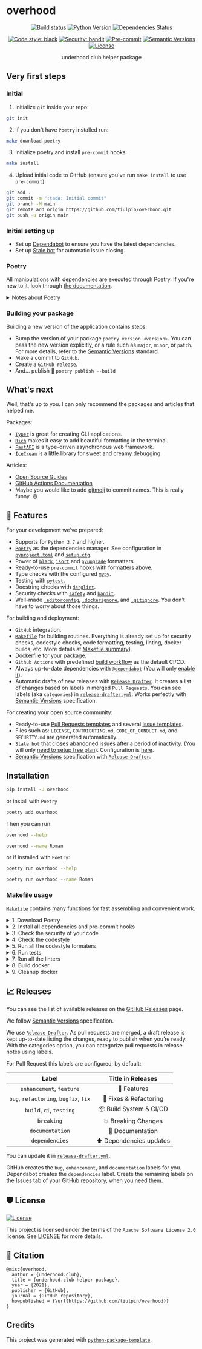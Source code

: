 # overhood

<div align="center">

[![Build status](https://github.com/tiulpin/overhood/workflows/build/badge.svg?branch=master&event=push)](https://github.com/tiulpin/overhood/actions?query=workflow%3Abuild)
[![Python Version](https://img.shields.io/pypi/pyversions/overhood.svg)](https://pypi.org/project/overhood/)
[![Dependencies Status](https://img.shields.io/badge/dependencies-up%20to%20date-brightgreen.svg)](https://github.com/tiulpin/overhood/pulls?utf8=%E2%9C%93&q=is%3Apr%20author%3Aapp%2Fdependabot)

[![Code style: black](https://img.shields.io/badge/code%20style-black-000000.svg)](https://github.com/psf/black)
[![Security: bandit](https://img.shields.io/badge/security-bandit-green.svg)](https://github.com/PyCQA/bandit)
[![Pre-commit](https://img.shields.io/badge/pre--commit-enabled-brightgreen?logo=pre-commit&logoColor=white)](https://github.com/tiulpin/overhood/blob/master/.pre-commit-config.yaml)
[![Semantic Versions](https://img.shields.io/badge/%F0%9F%9A%80-semantic%20versions-informational.svg)](https://github.com/tiulpin/overhood/releases)
[![License](https://img.shields.io/github/license/tiulpin/overhood)](https://github.com/tiulpin/overhood/blob/master/LICENSE)

underhood.club helper package

</div>

## Very first steps

### Initial

1. Initialize `git` inside your repo:

```bash
git init
```

2. If you don't have `Poetry` installed run:

```bash
make download-poetry
```

3. Initialize poetry and install `pre-commit` hooks:

```bash
make install
```

4. Upload initial code to GitHub (ensure you've run `make install` to use `pre-commit`):

```bash
git add .
git commit -m ":tada: Initial commit"
git branch -M main
git remote add origin https://github.com/tiulpin/overhood.git
git push -u origin main
```

### Initial setting up

- Set up [Dependabot](https://docs.github.com/en/github/administering-a-repository/enabling-and-disabling-version-updates#enabling-github-dependabot-version-updates) to ensure you have the latest dependencies.
- Set up [Stale bot](https://github.com/apps/stale) for automatic issue closing.

### Poetry

All manipulations with dependencies are executed through Poetry. If you're new to it, look through [the documentation](https://python-poetry.org/docs/).

<details>
<summary>Notes about Poetry</summary>
<p>

Poetry's [commands](https://python-poetry.org/docs/cli/#commands) are very intuitive and easy to learn, like:

- `poetry add numpy`
- `poetry run pytest`
- `poetry build`
- etc

</p>
</details>

### Building your package

Building a new version of the application contains steps:

- Bump the version of your package `poetry version <version>`. You can pass the new version explicitly, or a rule such as `major`, `minor`, or `patch`. For more details, refer to the [Semantic Versions](https://semver.org/) standard.
- Make a commit to `GitHub`.
- Create a `GitHub release`.
- And... publish 🙂 `poetry publish --build`

## What's next

Well, that's up to you. I can only recommend the packages and articles that helped me.

Packages:

- [`Typer`](https://github.com/tiangolo/typer) is great for creating CLI applications.
- [`Rich`](https://github.com/willmcgugan/rich) makes it easy to add beautiful formatting in the terminal.
- [`FastAPI`](https://github.com/tiangolo/fastapi) is a type-driven asynchronous web framework.
- [`IceCream`](https://github.com/gruns/icecream) is a little library for sweet and creamy debugging

Articles:

- [Open Source Guides](https://opensource.guide/)
- [GitHub Actions Documentation](https://help.github.com/en/actions)
- Maybe you would like to add [gitmoji](https://gitmoji.carloscuesta.me/) to commit names. This is really funny. 😄

## 🚀 Features

For your development we've prepared:

- Supports for `Python 3.7` and higher.
- [`Poetry`](https://python-poetry.org/) as the dependencies manager. See configuration in [`pyproject.toml`](https://github.com/tiulpin/overhood/blob/master/pyproject.toml) and [`setup.cfg`](https://github.com/tiulpin/overhood/blob/master/setup.cfg).
- Power of [`black`](https://github.com/psf/black), [`isort`](https://github.com/timothycrosley/isort) and [`pyupgrade`](https://github.com/asottile/pyupgrade) formatters.
- Ready-to-use [`pre-commit`](https://pre-commit.com/) hooks with formatters above.
- Type checks with the configured [`mypy`](https://mypy.readthedocs.io).
- Testing with [`pytest`](https://docs.pytest.org/en/latest/).
- Docstring checks with [`darglint`](https://github.com/terrencepreilly/darglint).
- Security checks with [`safety`](https://github.com/pyupio/safety) and [`bandit`](https://github.com/PyCQA/bandit).
- Well-made [`.editorconfig`](https://github.com/tiulpin/overhood/blob/master/.editorconfig), [`.dockerignore`](https://github.com/tiulpin/overhood/blob/master/.dockerignore), and [`.gitignore`](https://github.com/tiulpin/overhood/blob/master/.gitignore). You don't have to worry about those things.

For building and deployment:

- `GitHub` integration.
- [`Makefile`](https://github.com/tiulpin/overhood/blob/master/Makefile#L89) for building routines. Everything is already set up for security checks, codestyle checks, code formatting, testing, linting, docker builds, etc. More details at [Makefile summary](#makefile-usage)).
- [Dockerfile](https://github.com/tiulpin/overhood/blob/master/docker/Dockerfile) for your package.
- `Github Actions` with predefined [build workflow](https://github.com/tiulpin/overhood/blob/master/.github/workflows/build.yml) as the default CI/CD.
- Always up-to-date dependencies with [`@dependabot`](https://dependabot.com/) (You will only [enable it](https://docs.github.com/en/github/administering-a-repository/enabling-and-disabling-version-updates#enabling-github-dependabot-version-updates)).
- Automatic drafts of new releases with [`Release Drafter`](https://github.com/marketplace/actions/release-drafter). It creates a list of changes based on labels in merged `Pull Requests`. You can see labels (aka `categories`) in [`release-drafter.yml`](https://github.com/tiulpin/overhood/blob/master/.github/release-drafter.yml). Works perfectly with [Semantic Versions](https://semver.org/) specification.

For creating your open source community:

- Ready-to-use [Pull Requests templates](https://github.com/tiulpin/overhood/blob/master/.github/PULL_REQUEST_TEMPLATE.md) and several [Issue templates](https://github.com/tiulpin/overhood/tree/master/.github/ISSUE_TEMPLATE).
- Files such as: `LICENSE`, `CONTRIBUTING.md`, `CODE_OF_CONDUCT.md`, and `SECURITY.md` are generated automatically.
- [`Stale bot`](https://github.com/apps/stale) that closes abandoned issues after a period of inactivity. (You will only [need to setup free plan](https://github.com/marketplace/stale)). Configuration is [here](https://github.com/tiulpin/overhood/blob/master/.github/.stale.yml).
- [Semantic Versions](https://semver.org/) specification with [`Release Drafter`](https://github.com/marketplace/actions/release-drafter).

## Installation

```bash
pip install -U overhood
```

or install with `Poetry`

```bash
poetry add overhood
```

Then you can run

```bash
overhood --help
```

```bash
overhood --name Roman
```

or if installed with `Poetry`:

```bash
poetry run overhood --help
```

```bash
poetry run overhood --name Roman
```

### Makefile usage

[`Makefile`](https://github.com/tiulpin/overhood/blob/master/Makefile) contains many functions for fast assembling and convenient work.

<details>
<summary>1. Download Poetry</summary>
<p>

```bash
make download-poetry
```

</p>
</details>

<details>
<summary>2. Install all dependencies and pre-commit hooks</summary>
<p>

```bash
make install
```

If you do not want to install pre-commit hooks, run the command with the NO_PRE_COMMIT flag:

```bash
make install NO_PRE_COMMIT=1
```

</p>
</details>

<details>
<summary>3. Check the security of your code</summary>
<p>

```bash
make check-safety
```

This command launches a `Poetry` and `Pip` integrity check as well as identifies security issues with `Safety` and `Bandit`. By default, the build will not crash if any of the items fail. But you can set `STRICT=1` for the entire build, or you can configure strictness for each item separately.

```bash
make check-safety STRICT=1
```

or only for `safety`:

```bash
make check-safety SAFETY_STRICT=1
```

multiple

```bash
make check-safety PIP_STRICT=1 SAFETY_STRICT=1
```

> List of flags for `check-safety` (can be set to `1` or `0`): `STRICT`, `POETRY_STRICT`, `PIP_STRICT`, `SAFETY_STRICT`, `BANDIT_STRICT`.

</p>
</details>

<details>
<summary>4. Check the codestyle</summary>
<p>

The command is similar to `check-safety` but to check the code style, obviously. It uses `Black`, `Darglint`, `Isort`, and `Mypy` inside.

```bash
make check-style
```

It may also contain the `STRICT` flag.

```bash
make check-style STRICT=1
```

> List of flags for `check-style` (can be set to `1` or `0`): `STRICT`, `BLACK_STRICT`, `DARGLINT_STRICT`, `ISORT_STRICT`, `MYPY_STRICT`.

</p>
</details>

<details>
<summary>5. Run all the codestyle formaters</summary>
<p>

Codestyle uses `pre-commit` hooks, so ensure you've run `make install` before.

```bash
make codestyle
```

</p>
</details>

<details>
<summary>6. Run tests</summary>
<p>

```bash
make test
```

</p>
</details>

<details>
<summary>7. Run all the linters</summary>
<p>

```bash
make lint
```

the same as:

```bash
make test && make check-safety && make check-style
```

> List of flags for `lint` (can be set to `1` or `0`): `STRICT`, `POETRY_STRICT`, `PIP_STRICT`, `SAFETY_STRICT`, `BANDIT_STRICT`, `BLACK_STRICT`, `DARGLINT_STRICT`, `ISORT_STRICT`, `MYPY_STRICT`.

</p>
</details>

<details>
<summary>8. Build docker</summary>
<p>

```bash
make docker
```

which is equivalent to:

```bash
make docker VERSION=latest
```

More information [here](https://github.com/tiulpin/overhood/tree/master/docker).

</p>
</details>

<details>
<summary>9. Cleanup docker</summary>
<p>

```bash
make clean_docker
```

or to remove all build

```bash
make clean
```

More information [here](https://github.com/tiulpin/overhood/tree/master/docker).

</p>
</details>

## 📈 Releases

You can see the list of available releases on the [GitHub Releases](https://github.com/tiulpin/overhood/releases) page.

We follow [Semantic Versions](https://semver.org/) specification.

We use [`Release Drafter`](https://github.com/marketplace/actions/release-drafter). As pull requests are merged, a draft release is kept up-to-date listing the changes, ready to publish when you’re ready. With the categories option, you can categorize pull requests in release notes using labels.

For Pull Request this labels are configured, by default:

|               **Label**               |  **Title in Releases**  |
| :-----------------------------------: | :---------------------: |
|       `enhancement`, `feature`        |       🚀 Features       |
| `bug`, `refactoring`, `bugfix`, `fix` | 🔧 Fixes & Refactoring  |
|       `build`, `ci`, `testing`        | 📦 Build System & CI/CD |
|              `breaking`               |   💥 Breaking Changes   |
|            `documentation`            |    📝 Documentation     |
|            `dependencies`             | ⬆️ Dependencies updates |

You can update it in [`release-drafter.yml`](https://github.com/tiulpin/overhood/blob/master/.github/release-drafter.yml).

GitHub creates the `bug`, `enhancement`, and `documentation` labels for you. Dependabot creates the `dependencies` label. Create the remaining labels on the Issues tab of your GitHub repository, when you need them.

## 🛡 License

[![License](https://img.shields.io/github/license/tiulpin/overhood)](https://github.com/tiulpin/overhood/blob/master/LICENSE)

This project is licensed under the terms of the `Apache Software License 2.0` license. See [LICENSE](https://github.com/tiulpin/overhood/blob/master/LICENSE) for more details.

## 📃 Citation

```
@misc{overhood,
  author = {underhood.club},
  title = {underhood.club helper package},
  year = {2021},
  publisher = {GitHub},
  journal = {GitHub repository},
  howpublished = {\url{https://github.com/tiulpin/overhood}}
}
```

## Credits

This project was generated with [`python-package-template`](https://github.com/TezRomacH/python-package-template).
